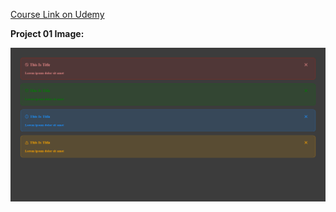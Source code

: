 [Course Link on Udemy](https://www.udemy.com/course/pro-frontend-engineer-reactjs-typescript-redux-nextjs-api-tailwindcss)

**Project 01 Image:**  

![Project 01 Image](imgs/project-01.png)